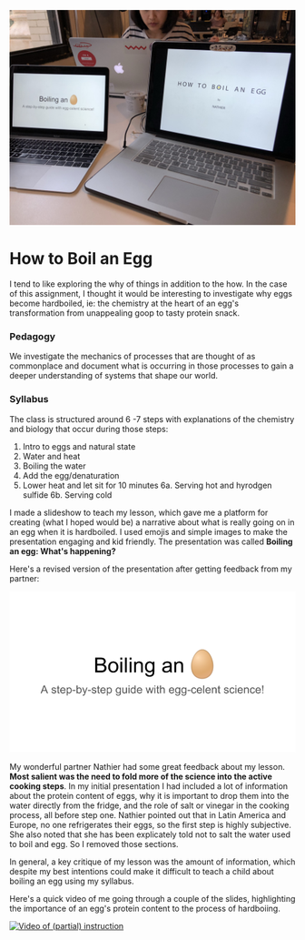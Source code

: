 ![Boiling and egg](https://github.com/NatePadgett/teachingasart2018/blob/master/assignments/4_Pedagogy/img/NatePadgettEggBoil2.jpg)

# How to Boil an Egg

I tend to like exploring the why of things in addition to the how. In the case of this assignment, I thought it would be interesting to investigate why eggs become hardboiled, ie: the chemistry at the heart of an egg's transformation from unappealing goop to tasty protein snack. 

### Pedagogy

We investigate the mechanics of processes that are thought of as commonplace and document what is occurring in those processes to gain a deeper understanding of systems that shape our world.

### Syllabus

The class is structured around 6 -7 steps with explanations of the chemistry and biology that occur during those steps:

1. Intro to eggs and natural state
2. Water and heat
3. Boiling the water 
4. Add the egg/denaturation
5. Lower heat and let sit for 10 minutes
6a. Serving hot and hyrodgen sulfide
6b. Serving cold

I made a slideshow to teach my lesson, which gave me a platform for creating (what I hoped would be) a narrative about what is really going on in an egg when it is hardboiled. I used emojis and simple images to make the presentation engaging and kid friendly. The presentation was called **Boiling an egg: What's happening?**

Here's a revised version of the presentation after getting feedback from my partner:

[![Boiling And Egg: What's Happening Presentation](https://github.com/NatePadgett/teachingasart2018/blob/master/assignments/4_Pedagogy/img/Boiling_an_egg.png)](https://docs.google.com/presentation/d/e/2PACX-1vRi1CYD-tNaUqkF7VJJNwX1M56I02dIyo3nK3n6e3lMK_pUCy_ZRF-weV56QU8QWntuk0cG-11G4vaJ/pub?start=false&loop=false&delayms=3000)

My wonderful partner Nathier had some great feedback about my lesson. **Most salient was the need to fold more of the science into the active cooking steps**. In my initial presentation I had included a lot of information about the protein content of eggs, why it is important to drop them into the water directly from the fridge, and the role of salt or vinegar in the cooking process, all before step one. Nathier pointed out that in Latin America and Europe, no one refrigerates their eggs, so the first step is highly subjective. She also noted that she has been explicately told not to salt the water used to boil and egg. So I removed those sections. 

In general, a key critique of my lesson was the amount of information, which despite my best intentions could make it difficult to teach a child about boiling an egg using my syllabus. 

Here's a quick video of me going through a couple of the slides, highlighting the importance of an egg's protein content to the process of hardboiing. 

[![Video of (partial) instruction](http://img.youtube.com/vi/g1V4dQ1ry5w/0.jpg)](https://youtu.be/g1V4dQ1ry5w)

